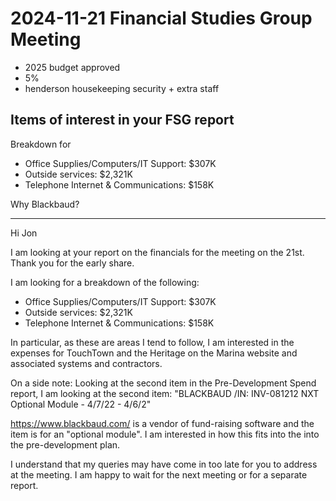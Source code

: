 # 2024-11-21 Financial Studies Group Meeting

* 2025 budget approved
* 5%
* henderson housekeeping security + extra staff

## Items of interest in your FSG report

Breakdown for

* Office Supplies/Computers/IT Support: $307K
* Outside services: $2,321K
* Telephone Internet & Communications: $158K

Why Blackbaud?

***

Hi Jon

I am looking at your report on the financials for the meeting on the 21st. Thank you for the early share.

I am looking for a breakdown of the following:

* Office Supplies/Computers/IT Support: $307K
* Outside services: $2,321K
* Telephone Internet & Communications: $158K

In particular, as these are areas I tend to follow, I am interested in the expenses for TouchTown and the Heritage on the Marina website and associated systems and contractors.

On a side note: Looking at the second item in the Pre-Development Spend report, I am looking at the second item: "BLACKBAUD /IN: INV-081212 NXT Optional Module - 4/7/22 - 4/6/2"

https://www.blackbaud.com/ is a vendor of fund-raising software and the item is for an "optional module". I am interested in how this fits into the into the pre-development plan.

I understand that my queries may have come in too late for you to address at the meeting. I am happy to wait for the next meeting or for a separate report.
